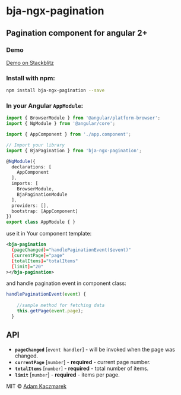 # bja-ngx-pagination

## Pagination component for angular 2+

### Demo
[Demo on Stackblitz](https://stackblitz.com/edit/bja-ngx-pagination-demo?file=app%2Fapp.component.ts)

### Install with npm:

```bash
npm install bja-ngx-pagination --save
```

### In your Angular `AppModule`:

```typescript
import { BrowserModule } from '@angular/platform-browser';
import { NgModule } from '@angular/core';

import { AppComponent } from './app.component';

// Import your library
import { BjaPagination } from 'bja-ngx-pagination';

@NgModule({
  declarations: [
    AppComponent
  ],
  imports: [
    BrowserModule,
    BjaPaginationModule
  ],
  providers: [],
  bootstrap: [AppComponent]
})
export class AppModule { }
```

use it in Your component template:

```xml
<bja-pagination
  (pageChanged)="handlePaginationEvent($event)"
  [currentPage]="page"
  [totalItems]="totalItems"
  [limit]="20"
></bja-pagination>
```

 and handle pagination event in component class:
```typescript
handlePaginationEvent(event) {
    
    //sample method for fetching data
    this.getPage(event.page);
  }
```
## API

* **`pageChanged`** [`event handler`] - will be invoked when the page was changed. 
* **`currentPage`** [`number`] - **required** - current page number.
* **`totalItems`** [`number`] - **required** - total number of items.
* **`limit`** [`number`] -  **required** - items per page.


MIT © [Adam Kaczmarek](mailto:adam@bearsoft.pl)

